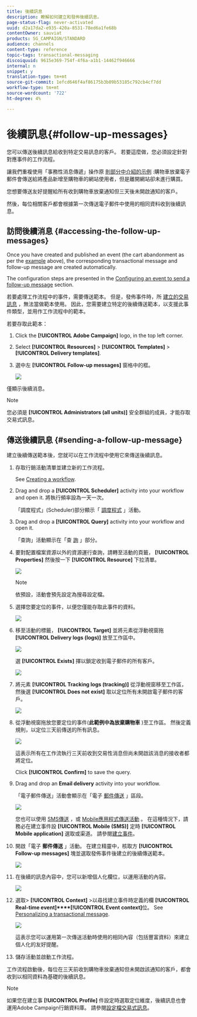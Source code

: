 ```yaml
---
title: 後續訊息
description: 瞭解如何建立和發佈後續訊息。
page-status-flag: never-activated
uuid: d2a17da2-e935-420a-8531-78ed6a1fe68b
contentOwner: sauviat
products: SG_CAMPAIGN/STANDARD
audience: channels
content-type: reference
topic-tags: transactional-messaging
discoiquuid: 9615e369-754f-4f6a-a1b1-14462f946666
internal: n
snippet: y
translation-type: tm+mt
source-git-commit: 1efcd646f4af86175b3b09b53185c792cb4cf7dd
workflow-type: tm+mt
source-wordcount: '722'
ht-degree: 4%

---
```



# 後續訊息{#follow-up-messages}

您可以傳送後續訊息給收到特定交易訊息的客戶。 若要這麼做，您必須設定針對對應事件的工作流程。

讓我們重複使用「事務性消息傳遞」操作原 [則部分中介紹的示例](../../channels/using/getting-started-with-transactional-msg.md#transactional-messaging-operating-principle) :購物車放棄電子郵件會傳送給將產品新增至購物車的網站使用者，但是離開網站卻未進行購買。

您想要傳送友好提醒給所有收到購物車放棄通知但三天後未開啟通知的客戶。

然後，每位相關客戶都會根據第一次傳送電子郵件中使用的相同資料收到後續訊息。

## 訪問後續消息 {#accessing-the-follow-up-messages}

Once you have created and published an event (the cart abandonment as per the [example](../../channels/using/getting-started-with-transactional-msg.md#transactional-messaging-operating-principle) above), the corresponding transactional message and follow-up message are created automatically.

The configuration steps are presented in the [Configuring an event to send a follow-up message](../../administration/using/configuring-transactional-messaging.md#configuring-an-event-to-send-a-follow-up-message) section.

若要處理工作流程中的事件，需要傳送範本。 但是，發佈事件時，所 [建立的交易訊息](../../channels/using/event-transactional-messages.md) ，無法當做範本使用。 因此，您需要建立特定的後續傳送範本，以支援此事件類型，並用作工作流程中的範本。

若要存取此範本：

1. Click the **[!UICONTROL Adobe Campaign]** logo, in the top left corner.
1. Select **[!UICONTROL Resources]** > **[!UICONTROL Templates]** > **[!UICONTROL Delivery templates]**.
1. 選中左 **[!UICONTROL Follow-up messages]** 窗格中的框。

   ![](assets/message-center_follow-up-search.png)

僅顯示後續消息。

>[!NOTE]
>
>您必須是 **[!UICONTROL Administrators (all units)]** 安全群組的成員，才能存取交易式訊息。

## 傳送後續訊息 {#sending-a-follow-up-message}

建立後續傳送範本後，您就可以在工作流程中使用它來傳送後續訊息。

1. 存取行銷活動清單並建立新的工作流程。

   See [Creating a workflow](../../automating/using/building-a-workflow.md#creating-a-workflow).

1. Drag and drop a **[!UICONTROL Scheduler]** activity into your workflow and open it. 將執行頻率設為一天一次。

   「調度程式」(Scheduler)部分顯示「 [調度程式](../../automating/using/scheduler.md) 」活動。

1. Drag and drop a **[!UICONTROL Query]** activity into your workflow and open it.

   「查詢」活動顯示在「查 [詢](../../automating/using/query.md) 」部分。

1. 要對配置檔案資源以外的資源運行查詢，請轉至活動的頁籤， **[!UICONTROL Properties]** 然後按一下 **[!UICONTROL Resource]** 下拉清單。

   ![](assets/message-center_follow-up-query-properties.png)

   >[!NOTE]
   >
   >依預設，活動會預先設定為搜尋設定檔。

1. 選擇您要定位的事件，以便您僅能存取此事件的資料。

   ![](assets/message-center_follow-up-query-resource.png)

1. 移至活動的標籤， **[!UICONTROL Target]** 並將元素從浮動視窗拖 **[!UICONTROL Delivery logs (logs)]** 放至工作區中。

   ![](assets/message-center_follow-up-delivery-logs.png)

   選 **[!UICONTROL Exists]** 擇以鎖定收到電子郵件的所有客戶。

   ![](assets/message-center_follow-up-delivery-logs-exists.png)

1. 將元素 **[!UICONTROL Tracking logs (tracking)]** 從浮動視窗移至工作區，然後選 **[!UICONTROL Does not exist]** 取以定位所有未開啟電子郵件的客戶。

   ![](assets/message-center_follow-up-delivery-and-tracking-logs.png)

1. 從浮動視窗拖放您要定位的事件(**此範例中為放棄購物車** )至工作區。 然後定義規則，以定位三天前傳送的所有訊息。

   ![](assets/message-center_follow-up-created.png)

   這表示所有在工作流執行三天前收到交易性消息但尚未開啟該消息的接收者都將定位。

   Click **[!UICONTROL Confirm]** to save the query.

1. Drag and drop an **Email delivery** activity into your workflow.

   「電子郵件傳送」活動會顯示在「電子 [郵件傳送](../../automating/using/email-delivery.md) 」區段。

   ![](assets/message-center_follow-up-workflow.png)

   您也可以使用 [SMS傳送](../../automating/using/sms-delivery.md) ，或 [Mobile應用程式傳送活動](../../automating/using/push-notification-delivery.md) 。 在這種情況下，請務必在建立事件設 **[!UICONTROL Mobile (SMS)]** 定時 **[!UICONTROL Mobile application]** 選取或渠道。 請參閱[建立事件](../../administration/using/configuring-transactional-messaging.md#creating-an-event)。

1. 開啟「電子 **郵件傳送** 」活動。 在建立精靈中，核取方 **[!UICONTROL Follow-up messages]** 塊並選取發佈事件後建立的後續傳送範本。

   ![](assets/message-center_follow-up-template.png)

1. 在後續的訊息內容中，您可以新增個人化欄位，以運用活動的內容。

   ![](assets/message-center_follow-up-content.png)

1. 選取> **[!UICONTROL Context]** >以尋找建立事件時定義的欄 **[!UICONTROL Real-time event]****[!UICONTROL Event context]**&#x200B;位。 See [Personalizing a transactional message](../../channels/using/event-transactional-messages.md#personalizing-a-transactional-message).

   ![](assets/message-center_follow-up-personalization.png)

   這表示您可以運用第一次傳送活動時使用的相同內容（包括豐富資料）來建立個人化的友好提醒。

1. 儲存活動並啟動工作流程。

工作流程啟動後，每位在三天前收到購物車放棄通知但未開啟該通知的客戶，都會收到以相同資料為基礎的後續訊息。

>[!NOTE]
>
>如果您在建立事 **[!UICONTROL Profile]** 件設定時選取定位維度，後續訊息也會運用Adobe Campaign行銷資料庫。 請參閱[設定檔交易式訊息](../../channels/using/profile-transactional-messages.md)。

